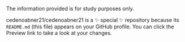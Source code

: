 
The information provided is for study purposes only.



cedenoabner21/cedenoabner21 is a ✨ special ✨ repository because its `README.md` (this file) appears on your GitHub profile.
You can click the Preview link to take a look at your changes.
